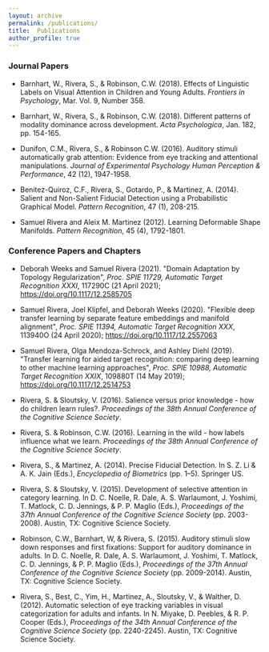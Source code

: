 ```yaml
---
layout: archive
permalink: /publications/
title:  Publications
author_profile: true
---
```


### Journal Papers
- Barnhart, W., Rivera, S., & Robinson, C.W. (2018). Effects of Linguistic Labels on Visual Attention in Children and Young Adults. _Frontiers in Psychology_, Mar. Vol. 9, Number 358.

- Barnhart, W., Rivera, S., & Robinson, C.W. (2018). Different patterns of modality dominance across development. _Acta Psychologica_, Jan. 182, pp. 154-165.

- Dunifon, C.M., Rivera, S., & Robinson C.W. (2016). Auditory stimuli automatically grab attention: Evidence from eye tracking and attentional manipulations. _Journal of Experimental Psychology Human Perception & Performance_, 42 (12), 1947-1958.

- Benitez-Quiroz, C.F., Rivera, S., Gotardo, P., & Martinez, A. (2014). Salient and Non-Salient Fiducial Detection using a Probabilistic Graphical Model. _Pattern Recognition_, 47 (1), 208-215.

- Samuel Rivera and Aleix M. Martinez (2012).  Learning Deformable Shape Manifolds. _Pattern Recognition_, 45 (4), 1792-1801.

### Conference Papers and Chapters

- Deborah Weeks and Samuel Rivera (2021). "Domain Adaptation by Topology Regularization", _Proc. SPIE 11729, Automatic Target Recognition XXXI_, 117290C (21 April 2021); https://doi.org/10.1117/12.2585705

- Samuel Rivera, Joel Klipfel, and Deborah Weeks (2020). "Flexible deep transfer learning by separate feature embeddings and manifold alignment", _Proc. SPIE 11394, Automatic Target Recognition XXX_, 113940O (24 April 2020); https://doi.org/10.1117/12.2557063


- Samuel Rivera, Olga Mendoza-Schrock, and Ashley Diehl (2019). "Transfer learning for aided target recognition: comparing deep learning to other machine learning approaches", _Proc. SPIE 10988, Automatic Target Recognition XXIX_, 109880T (14 May 2019); https://doi.org/10.1117/12.2514753


- Rivera, S. & Sloutsky, V. (2016).  Salience versus prior knowledge - how do children learn rules?. _Proceedings of the 38th Annual Conference of the Cognitive Science Society_.

- Rivera, S. & Robinson, C.W. (2016).  Learning in the wild - how labels influence what we learn. _Proceedings of the 38th Annual Conference of the Cognitive Science Society_.

- Rivera, S., & Martinez, A. (2014). Precise Fiducial Detection. In S. Z. Li & A. K. Jain (Eds.), _Encyclopedia of Biometrics_ (pp. 1–5). Springer US.

- Rivera, S. & Sloutsky, V. (2015).  Development of selective attention in category learning. In D. C. Noelle, R. Dale, A. S. Warlaumont, J. Yoshimi, T. Matlock, C. D. Jennings, & P. P. Maglio (Eds.), _Proceedings of the 37th Annual Conference of the Cognitive Science Society_ (pp. 2003-2008). Austin, TX: Cognitive Science Society.

- Robinson, C.W., Barnhart, W, & Rivera, S. (2015). Auditory stimuli slow down responses and first fixations: Support for auditory dominance in adults. In D. C. Noelle, R. Dale, A. S. Warlaumont, J. Yoshimi, T. Matlock, C. D. Jennings, & P. P. Maglio (Eds.), _Proceedings of the 37th Annual Conference of the Cognitive Science Society_ (pp. 2009-2014). Austin, TX: Cognitive Science Society.

- Rivera, S., Best, C., Yim, H., Martinez, A., Sloutsky, V., & Walther, D. (2012). Automatic selection of eye tracking variables in visual categorization for adults and infants. In N. Miyake, D. Peebles, & R. P. Cooper (Eds.), _Proceedings of the 34th Annual Conference of the Cognitive Science Society_ (pp. 2240-2245). Austin, TX: Cognitive Science Society.
